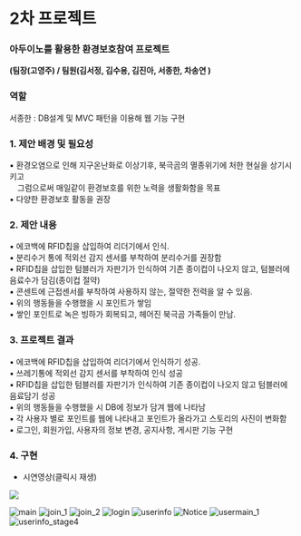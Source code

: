 # 2차 프로젝트

### 아두이노를 활용한 환경보호참여  프로젝트<br>
**(팀장(고영주) / 팀원(김서정, 김수용, 김진아, 서종한, 차송연 )**
### 역할
서종한 : DB설계 및 MVC 패턴을 이용해 웹 기능 구현 
### 1. 제안 배경 및 필요성
<p>▪ 환경오염으로 인해 지구온난화로 이상기후, 북극곰의 멸종위기에 처한 현실을 상기시키고<br> &ensp;&ensp;그럼으로써 매일같이 환경보호를 위한 노력을 생활화함을 목표<br>
▪ 다양한 환경보호 활동을 권장 </p>

### 2. 제안 내용
<p>▪ 에코백에 RFID칩을 삽입하여 리더기에서 인식.<br>
▪ 분리수거 통에 적외선 감지 센서를 부착하여 분리수거를 권장함 <br>
▪ RFID칩을 삽입한 텀블러가 자판기가 인식하여 기존 종이컵이 나오지 않고, 텀블러에 음료수가 담김(종이컵 절약)<br>
▪ 콘센트에 근접센서를 부착하여 사용하지 않는, 절약한 전력을 알 수 있음.<br>
▪ 위의 행동들을 수행했을 시 포인트가 쌓임<br>
▪ 쌓인 포인트로 녹은 빙하가 회복되고, 헤어진 북극곰 가족들이 만남.
 </p>
 
 ### 3. 프로젝트 결과
<p>▪ 에코백에 RFID칩을 삽입하여 리더기에서 인식하기 성공.<br>
▪ 쓰레기통에 적외선 감지 센서를 부착하여 인식 성공  <br>
▪ RFID칩을 삽입한 텀블러를 자판기가 인식하여 기존 종이컵이 나오지 않고 텀블러에 음료담기 성공<br>
▪ 위의 행동들을 수행했을 시 DB에 정보가 담겨 웹에 나타남<br>
▪ 각 사용자 별로 포인트를 웹에 나타내고 포인트가 올라가고 스토리의 사진이 변화함<br>
▪ 로그인, 회원가입, 사용자의 정보 변경, 공지사항, 게시판 기능 구현
 </p>
 
 ### 4. 구현

- 시연영상(클릭시 재생)
<a href = "https://youtu.be/q0w8_9IflzE">
  <img src = "https://user-images.githubusercontent.com/71308696/104132094-8d08fc00-53be-11eb-834a-cf67a5492cf8.PNG">
</a>

![main](https://user-images.githubusercontent.com/71308696/104132094-8d08fc00-53be-11eb-834a-cf67a5492cf8.PNG)
![join_1](https://user-images.githubusercontent.com/71308696/104132089-8bd7cf00-53be-11eb-90a9-09adbafe54f4.PNG)
![join_2](https://user-images.githubusercontent.com/71308696/104132090-8c706580-53be-11eb-82f2-8ba7f6a1f1ee.PNG)
![login](https://user-images.githubusercontent.com/71308696/104132091-8c706580-53be-11eb-9b64-c3c9030cdc1d.PNG)
![userinfo](https://user-images.githubusercontent.com/71308696/104132097-8da19280-53be-11eb-9ce6-37dd0060d41a.PNG)
![Notice](https://user-images.githubusercontent.com/71308696/104132095-8da19280-53be-11eb-8567-9ebfff6728a0.PNG)
![usermain_1](https://user-images.githubusercontent.com/71308696/104132103-8ed2bf80-53be-11eb-882f-b9c9c2e6f905.PNG)
![userinfo_stage4](https://user-images.githubusercontent.com/71308696/104132099-8e3a2900-53be-11eb-8aa6-c6f96044f953.PNG)





